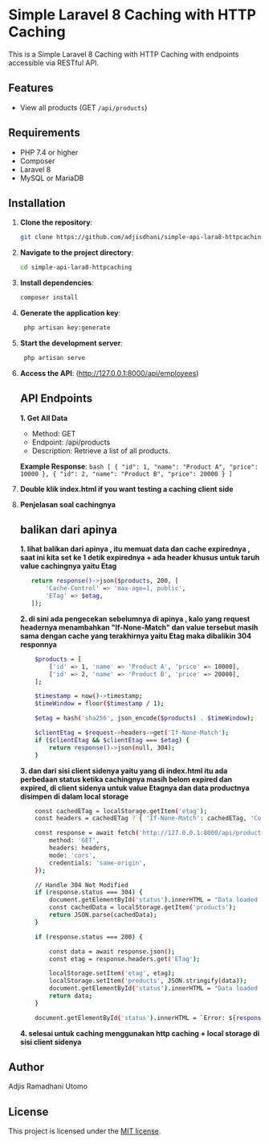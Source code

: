 # Simple Laravel 8 Caching with HTTP Caching

This is a Simple Laravel 8 Caching with HTTP Caching with endpoints accessible via RESTful API.

## Features
- View all products (GET `/api/products`)

## Requirements
- PHP 7.4 or higher
- Composer
- Laravel 8
- MySQL or MariaDB

## Installation

1. **Clone the repository**:
   ```bash
   git clone https://github.com/adjisdhani/simple-api-lara8-httpcaching.git
   ```

2. **Navigate to the project directory**:
   ```bash
   cd simple-api-lara8-httpcaching
   ```

3. **Install dependencies**:
   ```bash
   composer install
   ```

4. **Generate the application key**:
   ```bash
    php artisan key:generate
    ```

5. **Start the development server**:
   ```bash
    php artisan serve
    ```

6. **Access the API**:
   (http://127.0.0.1:8000/api/employees)

      ## API Endpoints 
    
    **1. Get All Data**

    - Method: GET
    - Endpoint: /api/products
    - Description: Retrieve a list of all products.

    **Example Response**:
       ```bash
       [
		    {
		        "id": 1,
		        "name": "Product A",
		        "price": 10000
		    },
		    {
		        "id": 2,
		        "name": "Product B",
		        "price": 20000
		    }
		]
       ```
7. **Double klik index.html if you want testing a caching client side**
8. **Penjelasan soal cachingnya**
   ## balikan dari apinya 

   **1. lihat balikan dari apinya , itu memuat data dan cache expirednya , saat ini kita set ke 1 detik expirednya + ada header khusus untuk taruh value cachingnya yaitu Etag**
     ```bash
     	return response()->json($products, 200, [
            'Cache-Control' => 'max-age=1, public',
            'ETag' => $etag,
        ]);
     ```

    **2. di sini ada pengecekan sebelumnya di apinya , kalo yang request headernya menambahkan "If-None-Match" dan value tersebut masih sama dengan cache yang terakhirnya yaitu Etag maka dibalikin 304 responnya**
    ```bash
    	$products = [
            ['id' => 1, 'name' => 'Product A', 'price' => 10000],
            ['id' => 2, 'name' => 'Product B', 'price' => 20000],
        ];

        $timestamp = now()->timestamp;
        $timeWindow = floor($timestamp / 1);

        $etag = hash('sha256', json_encode($products) . $timeWindow);

        $clientEtag = $request->headers->get('If-None-Match');
        if ($clientEtag && $clientEtag === $etag) {
            return response()->json(null, 304);
        }
    ```

    **3. dan dari sisi client sidenya yaitu yang di index.html itu ada perbedaan status ketika cachingnya masih belom expired dan expired, di client sidenya untuk value Etagnya dan data productnya disimpen di dalam local storage**

    ```bash
    	const cachedETag = localStorage.getItem('etag');
        const headers = cachedETag ? { 'If-None-Match': cachedETag, 'Content-Type': 'application/json' } : {'Content-Type': 'application/json'};

        const response = await fetch('http://127.0.0.1:8000/api/products', {
		    method: 'GET',
		    headers: headers,
		    mode: 'cors',
		    credentials: 'same-origin',
		});

        // Handle 304 Not Modified
        if (response.status === 304) {
            document.getElementById('status').innerHTML = "Data loaded from cache.";
            const cachedData = localStorage.getItem('products');
            return JSON.parse(cachedData);
        }

        if (response.status === 200) {

            const data = await response.json();
            const etag = response.headers.get('ETag');

            localStorage.setItem('etag', etag);
            localStorage.setItem('products', JSON.stringify(data));
            document.getElementById('status').innerHTML = "Data loaded from server.";
            return data;
        }

        document.getElementById('status').innerHTML = `Error: ${response.status}`;
    ```

    **4. selesai untuk caching menggunakan http caching + local storage di sisi client sidenya**

## Author
Adjis Ramadhani Utomo

## License
This project is licensed under the [MIT license](https://opensource.org/licenses/MIT).